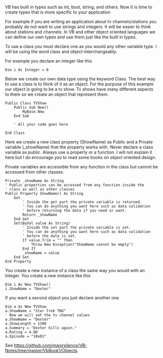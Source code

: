 VB has built in types such as int, bool, string, and others.  Now it is time to create types that is more specific to your application

For example if you are writing an application about tv channels/stations you probably do not want to use strings and integers.  It will be easier to think about stations and channels.  In VB and other object oriented languages we can define our own types and use them just like the built in types.


To use a class you must declare one as you would any other variable type.
I will be using the word class and object interchangeably.

For example you declare an integer like this
```vb.net
Dim i As Integer = 0
```

Below we create our own data type using the keyword Class. The
best way to use a class is to think of it as an object.
For the purpose of this example our object is going to
be a tv show.  Tv shows have many different aspects to them
so we create an object that represent them.

```vb.net
Public Class TVShow
    Public Sub New()
        MyBase.New
    End Sub

    ' All your code goes here

End Class
```
Here we create a new class property (ShowName) as Public
and a Private variable (_showName) that the property works
with. Never declare a class variable as public. Always
use a property or a function.
I will not explain it here but I do encourage you
to read some books on object oriented design.

Private variables are accessible from any function in the class
but cannot be accessed from other classes.

``` vb.net
Private _showName As String
' Public properties can be accessed from any function inside the
' class as well as other classes
Public Property ShowName() As String
	Get
		' Inside the get part the private variable is returned.
		' You can do anything you want here such as data validation
		' before returning the data if you need or want.
		Return _showName
	End Get
	Set(ByVal value As String)
		' Inside the set part the private variable is set.
		' You can do anything you want here such as data validation
		' before the data is set.
		If value.Trim = "" Then
			Throw New Exception("ShowName cannot be empty")
		End If
		_showName = value
	End Set
End Property
```


You create a new instance of a class the same way you would
with an Integer. You create a new instance like this
```vb.net
Dim i As New TVShow()
i.ShowName = "Dexter"
```

If you want a second object you just declare another one
```vb.net
Dim a As New TVShow
a.ShowName = "Star Trek TNG"
' Now we will set the tv channel values
a.ShowName = "Dexter"
a.ShowLength = 1380
a.Summary = "Dexter kills again."
a.Rating = 4.8D
a.Episode = "10x01"
```

See https://github.com/majorsilence/VB-Notes/tree/master/VbBook1/Objects.